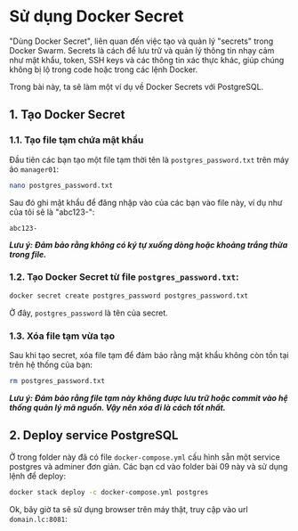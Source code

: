 # Sử dụng Docker Secret

"Dùng Docker Secret", liên quan đến việc tạo và quản lý "secrets" trong Docker Swarm. Secrets là cách để lưu trữ và quản lý thông tin nhạy cảm như mật khẩu, token, SSH keys và các thông tin xác thực khác, giúp chúng không bị lộ trong code hoặc trong các lệnh Docker. 

Trong bài này, ta sẽ làm một ví dụ về Docker Secrets với PostgreSQL. 

## 1. Tạo Docker Secret

### 1.1. Tạo file tạm chứa mật khẩu

Đầu tiên các bạn tạo một file tạm thời tên là `postgres_password.txt` trên máy ảo `manager01`:

```bash
nano postgres_password.txt
```

Sau đó ghi mật khẩu để đăng nhập vào của các bạn vào file này, ví dụ như của tôi sẽ là "abc123-":

```
abc123-
```

***Lưu ý: Đảm bảo rằng không có ký tự xuống dòng hoặc khoảng trắng thừa trong file.***

### 1.2. Tạo Docker Secret từ file `postgres_password.txt`:

```bash
docker secret create postgres_password postgres_password.txt
```

Ở đây, `postgres_password` là tên của secret.

### 1.3. Xóa file tạm vừa tạo

Sau khi tạo secret, xóa file tạm để đảm bảo rằng mật khẩu không còn tồn tại trên hệ thống của bạn:

```bash
rm postgres_password.txt
```

***Lưu ý:  Đảm bảo rằng file tạm này không được lưu trữ hoặc commit vào hệ thống quản lý mã nguồn. Vậy nên xóa đi là cách tốt nhất.***

## 2. Deploy service PostgreSQL

Ở trong folder này đã có file `docker-compose.yml` cấu hình sẵn một service postgres và adminer đơn giản. Các bạn cd vào folder bài 09 này và sử dụng lệnh để deploy:

```bash
docker stack deploy -c docker-compose.yml postgres
```

Ok, bây giờ ta sẽ sử dụng browser trên máy thật, truy cập vào url `domain.lc:8081`: